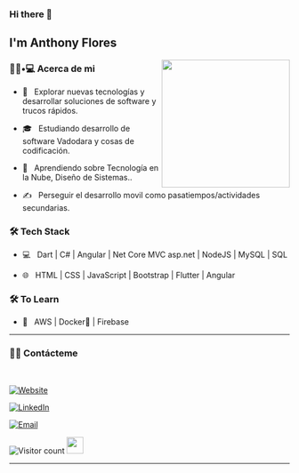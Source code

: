 ### Hi there 👋<h2> I'm Anthony Flores</h2>

<img align='right' src="https://media.giphy.com/media/M9gbBd9nbDrOTu1Mqx/giphy.gif" width="230">

<h3> 👨🏻•💻 Acerca de mi </h3>



- 🤔 &nbsp; Explorar nuevas tecnologías y desarrollar soluciones de software y trucos rápidos.

- 🎓 &nbsp; Estudiando desarrollo de software Vadodara y cosas de codificación.

- 🌱 &nbsp; Aprendiendo sobre Tecnología en la Nube, Diseño de Sistemas..

- ✍️ &nbsp; Perseguir el desarrollo movil como pasatiempos/actividades secundarias.



<h3>🛠 Tech Stack</h3>



- 💻 &nbsp;  Dart | C# | Angular | Net Core MVC asp.net | NodeJS | MySQL | SQL 

- 🌐 &nbsp; HTML | CSS | JavaScript | Bootstrap | Flutter | Angular

<!--

- 🛢 &nbsp; MySQL | MongoDB

- 🔧 &nbsp; Git | Markdown | Selenium | Tidyverse

- 🖥 &nbsp; Illustrator| Photoshop | InDesign

-->



<h3>🛠 To Learn</h3>

- 🔧 &nbsp; AWS | Docker🐳 | Firebase 


<hr>


<h3> 🤝🏻 Contácteme </h3>

<br>



<p align="center">

<a href="https://shivammalpani.netlify.app/"><img alt="Website" src="https://img.shields.io/badge/shivammalpani.netlify.app-black?style=flat-square&logo=google-chrome"></a>

<a href="https://www.linkedin.com/in/inuma/"><img alt="LinkedIn" src="https://img.shields.io/badge/LinkedIn-Anthony%20Flores-blue?style=flat-square&logo=linkedin"></a>


<a href="mailto:Anthony_Inuma@hotmail.com"><img alt="Email" src="https://img.shields.io/badge/Email-Anthony_Inuma@hotmail.com-blue?style=flat-square&logo=gmail"></a>

</p>





![Visitor count](https://visitor-badge.laobi.icu/badge?page_id=shivam0110.shivam0110)   <img src="https://media.giphy.com/media/dxn6fRlTIShoeBr69N/giphy.gif" width="30">





<hr>



